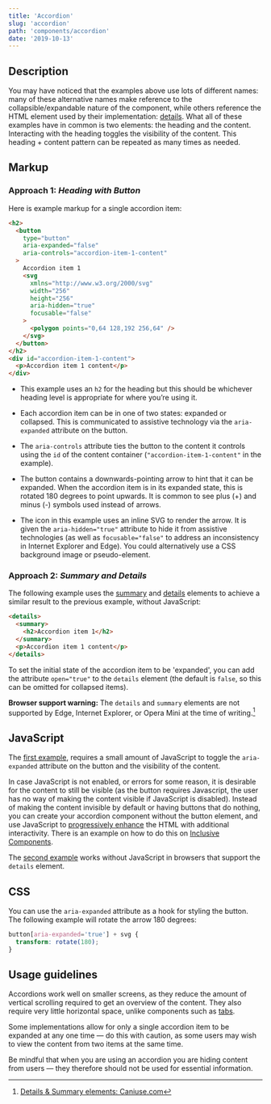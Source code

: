 ```yaml
---
title: 'Accordion'
slug: 'accordion'
path: 'components/accordion'
date: '2019-10-13'
---
```


## Description

You may have noticed that the examples above use lots of different names: many of these alternative names make reference to the collapsible/expandable nature of the component, while others reference the HTML element used by their implementation: [details](https://developer.mozilla.org/en-US/docs/Web/HTML/Element/details). What all of these examples have in common is two elements: the heading and the content. Interacting with the heading toggles the visibility of the content. This heading + content pattern can be repeated as many times as needed.

## Markup

### Approach 1: _Heading with Button_

Here is example markup for a single accordion item:

```html
<h2>
  <button
    type="button"
    aria-expanded="false"
    aria-controls="accordion-item-1-content"
  >
    Accordion item 1
    <svg
      xmlns="http://www.w3.org/2000/svg"
      width="256"
      height="256"
      aria-hidden="true"
      focusable="false"
    >
      <polygon points="0,64 128,192 256,64" />
    </svg>
  </button>
</h2>
<div id="accordion-item-1-content">
  <p>Accordion item 1 content</p>
</div>
```

- This example uses an `h2` for the heading but this should be whichever heading level is appropriate for where you’re using it.

- Each accordion item can be in one of two states: expanded or collapsed. This is communicated to assistive technology via the `aria-expanded` attribute on the button.

- The `aria-controls` attribute ties the button to the content it controls using the `id` of the content container (`"accordion-item-1-content"` in the example).

- The button contains a downwards-pointing arrow to hint that it can be expanded. When the accordion item is in its expanded state, this is rotated 180 degrees to point upwards. It is common to see plus (+) and minus (-) symbols used instead of arrows.

- The icon in this example uses an inline SVG to render the arrow. It is given the `aria-hidden="true"` attribute to hide it from assistive technologies (as well as `focusable="false"` to address an inconsistency in Internet Explorer and Edge). You could alternatively use a CSS background image or pseudo-element.

### Approach 2: _Summary and Details_

The following example uses the [summary](https://developer.mozilla.org/en-US/docs/Web/HTML/Element/summary) and [details](https://developer.mozilla.org/en-US/docs/Web/HTML/Element/details) elements to achieve a similar result to the previous example, without JavaScript:

```html
<details>
  <summary>
    <h2>Accordion item 1</h2>
  </summary>
  <p>Accordion item 1 content</p>
</details>
```

To set the initial state of the accordion item to be 'expanded', you can add the attribute `open="true"` to the `details` element (the default is `false`, so this can be omitted for collapsed items).

**Browser support warning:** The `details` and `summary` elements are not supported by Edge, Internet Explorer, or Opera Mini at the time of writing.[^1]

## JavaScript

The [first example](#approach-1-heading-with-button), requires a small amount of JavaScript to toggle the `aria-expanded` attribute on the button and the visibility of the content.

In case JavaScript is not enabled, or errors for some reason, it is desirable for the content to still be visible (as the button requires Javascript, the user has no way of making the content visible if JavaScript is disabled). Instead of making the content invisible by default or having buttons that do nothing, you can create your accordion component without the button element, and use JavaScript to [progressively enhance](https://www.gov.uk/service-manual/technology/using-progressive-enhancement) the HTML with additional interactivity. There is an example on how to do this on [Inclusive Components](https://inclusive-components.design/collapsible-sections/).

The [second example](#approach-2-summary-and-details) works without JavaScript in browsers that support the `details` element.

## CSS

You can use the `aria-expanded` attribute as a hook for styling the button. The following example will rotate the arrow 180 degrees:

```css
button[aria-expanded='true'] + svg {
  transform: rotate(180);
}
```

## Usage guidelines

Accordions work well on smaller screens, as they reduce the amount of vertical scrolling required to get an overview of the content. They also require very little horizontal space, unlike components such as [tabs](/components/tabs).

Some implementations allow for only a single accordion item to be expanded at any one time — do this with caution, as some users may wish to view the content from two items at the same time.

Be mindful that when you are using an accordion you are hiding content from users — they therefore should not be used for essential information.

[^1]: [Details & Summary elements: Caniuse.com](https://caniuse.com/#feat=details)
